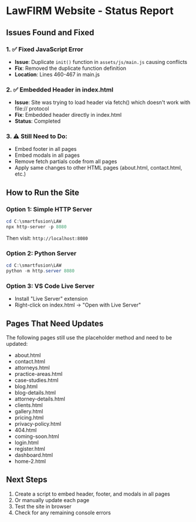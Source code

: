 # LawFIRM Website - Status Report

## Issues Found and Fixed

### 1. ✅ Fixed JavaScript Error
- **Issue**: Duplicate `init()` function in `assets/js/main.js` causing conflicts
- **Fix**: Removed the duplicate function definition
- **Location**: Lines 460-467 in main.js

### 2. ✅ Embedded Header in index.html
- **Issue**: Site was trying to load header via fetch() which doesn't work with file:// protocol
- **Fix**: Embedded header directly in index.html
- **Status**: Completed

### 3. ⚠️ Still Need to Do:
- Embed footer in all pages
- Embed modals in all pages  
- Remove fetch partials code from all pages
- Apply same changes to other HTML pages (about.html, contact.html, etc.)

## How to Run the Site

### Option 1: Simple HTTP Server
```powershell
cd C:\smartfusion\LAW
npx http-server -p 8080
```
Then visit: `http://localhost:8080`

### Option 2: Python Server
```powershell
cd C:\smartfusion\LAW
python -m http.server 8080
```

### Option 3: VS Code Live Server
- Install "Live Server" extension
- Right-click on index.html → "Open with Live Server"

## Pages That Need Updates

The following pages still use the placeholder method and need to be updated:
- about.html
- contact.html
- attorneys.html
- practice-areas.html
- case-studies.html
- blog.html
- blog-details.html
- attorney-details.html
- clients.html
- gallery.html
- pricing.html
- privacy-policy.html
- 404.html
- coming-soon.html
- login.html
- register.html
- dashboard.html
- home-2.html

## Next Steps

1. Create a script to embed header, footer, and modals in all pages
2. Or manually update each page
3. Test the site in browser
4. Check for any remaining console errors

